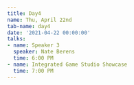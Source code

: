 ```yaml
---
title: Day4
name: Thu, April 22nd
tab-name: day4
date: '2021-04-22 00:00:00'
talks:
- name: Speaker 3
  speaker: Nate Berens
  time: 6:00 PM
- name: Integrated Game Studio Showcase
  time: 7:00 PM
---
```


